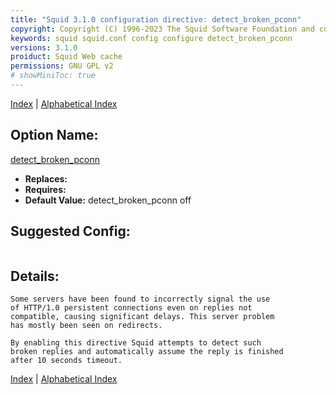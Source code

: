 ```yaml
---
title: "Squid 3.1.0 configuration directive: detect_broken_pconn"
copyright: Copyright (C) 1996-2023 The Squid Software Foundation and contributors
keywords: squid squid.conf config configure detect_broken_pconn
versions: 3.1.0
proiduct: Squid Web cache
permissions: GNU GPL v2
# showMiniToc: true
---
```

[Index](index#toc_detect_broken_pconn) | [Alphabetical Index](index_all#toc_detect_broken_pconn)

## Option Name:
[detect_broken_pconn](#detect_broken_pconn)
 * **Replaces:** 
 * **Requires:** 
 * **Default Value:** detect_broken_pconn off


## Suggested Config:
```plaintext

```

## Details:

	Some servers have been found to incorrectly signal the use
	of HTTP/1.0 persistent connections even on replies not
	compatible, causing significant delays. This server problem
	has mostly been seen on redirects.

	By enabling this directive Squid attempts to detect such
	broken replies and automatically assume the reply is finished
	after 10 seconds timeout.



[Index](index#toc_detect_broken_pconn) | [Alphabetical Index](index_all#toc_detect_broken_pconn)

